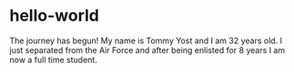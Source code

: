 # hello-world
The journey has begun!
My name is Tommy Yost and I am 32 years old. I just separated from the Air Force and after being enlisted for 8 years I am now a full time student. 

